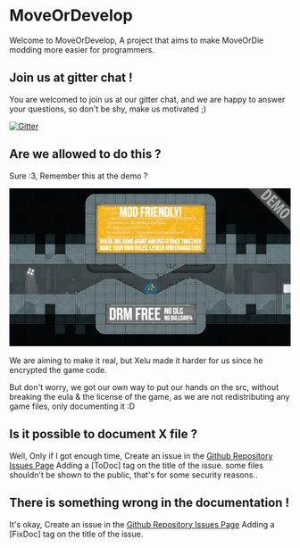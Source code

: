 # MoveOrDevelop
Welcome to MoveOrDevelop, A project that aims to make MoveOrDie modding more easier for programmers.

## Join us at gitter chat !
You are welcomed to join us at our gitter chat, and we are happy to answer your questions, so don't be shy, make us motivated ;)

[![Gitter](https://badges.gitter.im/Join%20Chat.svg)](https://gitter.im/RamiLego4Game/MoDev?utm_source=badge&utm_medium=badge&utm_campaign=pr-badge&utm_content=badge)

## Are we allowed to do this ?

Sure :3, Remember this at the demo ?

![MOD FRIENDLY!](/DemoModding.png)

We are aiming to make it real, but Xelu made it harder for us since he encrypted the game code.

But don't worry, we got our own way to put our hands on the src, without breaking the eula & the license of the game, as we are not redistributing any game files, only documenting it :D

## Is it possible to document X file ?
Well, Only if I got enough time, Create an issue in the [Github Repository Issues Page](https://github.com/RamiLego4Game/MoDev/issues) Adding a [ToDoc] tag on the title of the issue.
some files shouldn't be shown to the public, that's for some security reasons..

## There is something wrong in the documentation !
It's okay, Create an issue in the [Github Repository Issues Page](https://github.com/RamiLego4Game/MoDev/issues) Adding a [FixDoc] tag on the title of the issue.